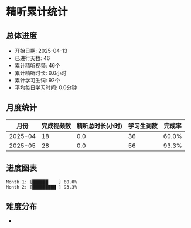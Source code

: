 # 精听累计统计

## 总体进度

- 开始日期: 2025-04-13
- 已进行天数: 46
- 累计精听视频: 46个
- 累计精听时长: 0.0小时
- 累计学习生词: 92个
- 平均每日学习时间: 0.0分钟

## 月度统计

| 月份 | 完成视频数 | 精听总时长(小时) | 学习生词数 | 完成率 |
|-----|-----------|----------------|----------|-------|
| 2025-04 | 18 | 0.0 | 36 | 60.0% |
| 2025-05 | 28 | 0.0 | 56 | 93.3% |

## 进度图表

```
Month 1: [██████    ] 60.0%
Month 2: [█████████ ] 93.3%
```

## 难度分布

- [简单/中等/困难]: 46 (100.0%)